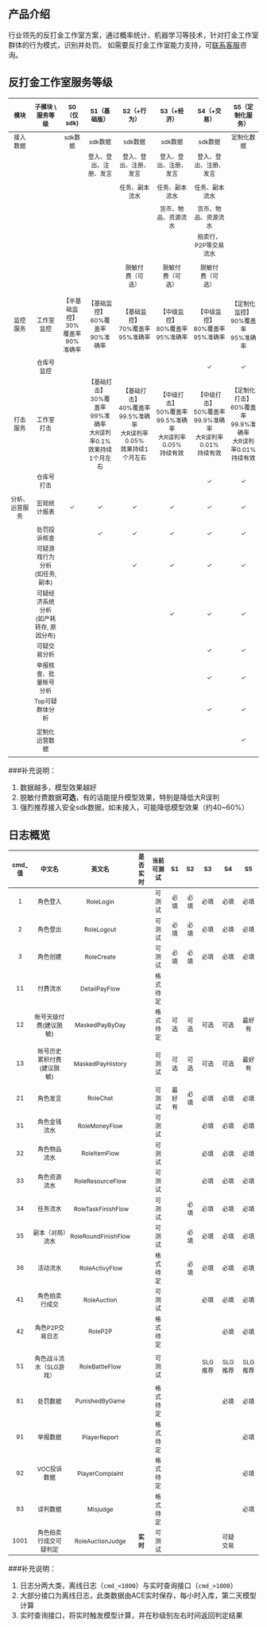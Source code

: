 ## 产品介绍

行业领先的反打金工作室方案，通过概率统计、机器学习等技术，针对打金工作室群体的行为模式，识别并处罚。
如需要反打金工作室能力支持，可<a href="https://admin.qidian.qq.com/template/blue/mp/menu/qr-code-jump.html?linkType=0&env=ol&kfuin=2852167644&fid=28&key=d81ab0145faf07ade8b35f63efae4464&cate=1&type=16&ftype=1&_type=wpa&qidian=true" target="_blank">联系客服</a>咨询。

## 反打金工作室服务等级
<table>
<thead><tr style="
    font-size: 12px;
">
<th style="text-align:center;padding: 8px 7px;">模块</th>
<th style="text-align:center">子模块 \ 服务等级</th>
<th style="text-align:center">S0（仅sdk)</th>
<th style="text-align:center">S1（基础版）</th>
<th style="text-align:center">S2（+行为）</th>
<th style="text-align:center">S3（+经济）</th>
<th style="text-align:center">S4（+交易）</th>
<th style="text-align:center;padding: 8px 7px;">S5（定制化服务）</th>
</tr>
</thead>
<tbody style="
    font-size: 12px;
">
<tr>
<td style="text-align:center">接入数据</td>
<td style="text-align:center"></td>
<td style="text-align:center">sdk数据</td>
<td style="text-align:center">sdk数据</td>
<td style="text-align:center">sdk数据</td>
<td style="text-align:center">sdk数据</td>
<td style="text-align:center">sdk数据</td>
<td style="text-align:center">定制化数据</td>
</tr>
<tr>
<td style="text-align:center"></td>
<td style="text-align:center"></td>
<td style="text-align:center"></td>
<td style="text-align:center">登入、登出、注册、发言</td>
<td style="text-align:center">登入、登出、注册、发言</td>
<td style="text-align:center">登入、登出、注册、发言</td>
<td style="text-align:center">登入、登出、注册、发言</td>
<td style="text-align:center"></td>
</tr>
<tr>
<td style="text-align:center"></td>
<td style="text-align:center"></td>
<td style="text-align:center"></td>
<td style="text-align:center"></td>
<td style="text-align:center;padding: 8px 5px;">任务、副本流水</td>
<td style="text-align:center;padding: 8px 5px;">任务、副本流水</td>
<td style="text-align:center;padding: 8px 5px;">任务、副本流水</td>
<td style="text-align:center"></td>
</tr>
<tr>
<td style="text-align:center"></td>
<td style="text-align:center"></td>
<td style="text-align:center"></td>
<td style="text-align:center"></td>
<td style="text-align:center"></td>
<td style="text-align:center">货币、物品、资源流水</td>
<td style="text-align:center">货币、物品、资源流水</td>
<td style="text-align:center"></td>
</tr>
<tr>
<td style="text-align:center"></td>
<td style="text-align:center"></td>
<td style="text-align:center"></td>
<td style="text-align:center"></td>
<td style="text-align:center"></td>
<td style="text-align:center"></td>
<td style="text-align:center">拍卖行，P2P等交易流水</td>
<td style="text-align:center"></td>
</tr>
<tr>
<td style="text-align:center"></td>
<td style="text-align:center"></td>
<td style="text-align:center"></td>
<td style="text-align:center"></td>
<td style="text-align:center;padding: 8px 17px;">脱敏付费（可选）</td>
<td style="text-align:center;padding: 8px 17px;">脱敏付费（可选）</td>
<td style="text-align:center;padding: 8px 17px;">脱敏付费（可选）</td>
<td style="text-align:center"></td>
</tr>
<tr>
<td style="text-align:center">监控服务</td>
<td style="text-align:center">工作室监控</td>
<td style="text-align:center;padding: 8px 5px;">【半基础监控】<br>30%覆盖率<br>90%准确率</td>
<td style="text-align:center">【基础监控】<br>60%覆盖率 <br>90%准确率</td>
<td style="text-align:center">【基础监控】<br>70%覆盖率<br>95%准确率</td>
<td style="text-align:center">【中级监控】<br>80%覆盖率<br>95%准确率</td>
<td style="text-align:center">【中级监控】<br>80%覆盖率<br>95%准确率</td>
<td style="text-align:center;padding: 8px 5px;">【定制化监控】<br>90%覆盖率 <br>95%准确率</td>
</tr>
<tr>
<td style="text-align:center"></td>
<td style="text-align:center">仓库号监控</td>
<td style="text-align:center"></td>
<td style="text-align:center"></td>
<td style="text-align:center"></td>
<td style="text-align:center"></td>
<td style="text-align:center">✓</td>
<td style="text-align:center">✓</td>
</tr>
<tr>
<td style="text-align:center">打击服务</td>
<td style="text-align:center">工作室打击</td>
<td style="text-align:center"></td>
<td style="text-align:center">【基础打击】<br>30%覆盖率<br>99%准确率 <br>大R误判率0.1%<br>效果持续1个月左右</td>
<td style="text-align:center">【基础打击】<br> 40%覆盖率<br>99.5%准确率<br>大R误判率0.05%<br>效果持续1个月左右</td>
<td style="text-align:center">【中级打击】<br>50%覆盖率<br>99.5%准确率<br>大R误判率0.05%<br> 持续有效</td>
<td style="text-align:center">【中级打击】<br>50%覆盖率<br>99.9%准确率 <br>大R误判率0.01% <br>持续有效</td>
<td style="text-align:center;padding: 8px 5px;">【定制化打击】<br>60%覆盖率<br> 99.9%准确率<br>大R误判率0.01% <br>持续有效</td>
</tr>
<tr>
<td style="text-align:center"></td>
<td style="text-align:center">仓库号打击</td>
<td style="text-align:center"></td>
<td style="text-align:center"></td>
<td style="text-align:center"></td>
<td style="text-align:center"></td>
<td style="text-align:center">✓</td>
<td style="text-align:center">✓</td>
</tr>
<tr>
<td style="text-align:center;padding: 8px 5px;">分析、运营服务</td>
<td style="text-align:center">宏观统计报表</td>
<td style="text-align:center">✓</td>
<td style="text-align:center">✓</td>
<td style="text-align:center">✓</td>
<td style="text-align:center">✓</td>
<td style="text-align:center">✓</td>
<td style="text-align:center">✓</td>
</tr>
<tr>
<td style="text-align:center"></td>
<td style="text-align:center">处罚投诉核查</td>
<td style="text-align:center"></td>
<td style="text-align:center">✓</td>
<td style="text-align:center">✓</td>
<td style="text-align:center">✓</td>
<td style="text-align:center">✓</td>
<td style="text-align:center">✓</td>
</tr>
<tr>
<td style="text-align:center"></td>
<td style="text-align:center">可疑游戏行为分析<br> (如任务,副本)</td>
<td style="text-align:center"></td>
<td style="text-align:center"></td>
<td style="text-align:center">✓</td>
<td style="text-align:center">✓</td>
<td style="text-align:center">✓</td>
<td style="text-align:center">✓</td>
</tr>
<tr>
<td style="text-align:center"></td>
<td style="text-align:center">可疑经济系统分析<br> (如产耗转存, 原因分布)</td>
<td style="text-align:center"></td>
<td style="text-align:center"></td>
<td style="text-align:center"></td>
<td style="text-align:center">✓</td>
<td style="text-align:center">✓</td>
<td style="text-align:center">✓</td>
</tr>
<tr>
<td style="text-align:center"></td>
<td style="text-align:center">可疑交易分析</td>
<td style="text-align:center"></td>
<td style="text-align:center"></td>
<td style="text-align:center"></td>
<td style="text-align:center"></td>
<td style="text-align:center">✓</td>
<td style="text-align:center">✓</td>
</tr>
<tr>
<td style="text-align:center"></td>
<td style="text-align:center">举报核查、批量帐号分析</td>
<td style="text-align:center"></td>
<td style="text-align:center"></td>
<td style="text-align:center"></td>
<td style="text-align:center"></td>
<td style="text-align:center">✓</td>
<td style="text-align:center">✓</td>
</tr>
<tr>
<td style="text-align:center"></td>
<td style="text-align:center">Top可疑群体分析</td>
<td style="text-align:center"></td>
<td style="text-align:center"></td>
<td style="text-align:center"></td>
<td style="text-align:center"></td>
<td style="text-align:center">✓</td>
<td style="text-align:center">✓</td>
</tr>
<tr>
<td style="text-align:center"></td>
<td style="text-align:center;padding: 8px 5px;">定制化运营数据</td>
<td style="text-align:center"></td>
<td style="text-align:center"></td>
<td style="text-align:center"></td>
<td style="text-align:center"></td>
<td style="text-align:center"></td>
<td style="text-align:center">✓</td>
</tr>
</tbody>
</table>

###补充说明：

1. 数据越多，模型效果越好
2. 脱敏付费数据**可选**，有的话能提升模型效果，特别是降低大R误判
3. 强烈推荐接入安全sdk数据，如未接入，可能降低模型效果（约40~60%）



## 日志概览
<table>
<thead style="
    font-size: 12px;
"><tr>
<th style="text-align:center">cmd_ 值</th>
<th style="text-align:center">中文名</th>
<th style="text-align:center">英文名</th>
<th style="text-align:center">是否实时</th>
<th style="text-align:center;padding: 8px 5px;">当前可测试</th>
<th style="text-align:center">S1</th>
<th style="text-align:center">S2</th>
<th style="text-align:center">S3</th>
<th style="text-align:center">S4</th>
<th style="text-align:center">S5</th>
</tr>
</thead>
<tbody style="
    font-size: 12px;
">
<tr>
<td style="text-align:center">1</td>
<td style="text-align:center">角色登入</td>
<td style="text-align:center;padding: 8px 5px;">RoleLogin</td>
<td style="text-align:center"></td>
<td style="text-align:center">可测试</td>
<td style="text-align:center">必填</td>
<td style="text-align:center">必填</td>
<td style="text-align:center">必填</td>
<td style="text-align:center">必填</td>
<td style="text-align:center">必填</td>
</tr>
<tr>
<td style="text-align:center">2</td>
<td style="text-align:center">角色登出</td>
<td style="text-align:center;padding: 8px 5px;">RoleLogout</td>
<td style="text-align:center"></td>
<td style="text-align:center">可测试</td>
<td style="text-align:center">必填</td>
<td style="text-align:center">必填</td>
<td style="text-align:center">必填</td>
<td style="text-align:center">必填</td>
<td style="text-align:center">必填</td>
</tr>
<tr>
<td style="text-align:center">3</td>
<td style="text-align:center">角色创建</td>
<td style="text-align:center;padding: 8px 5px;">RoleCreate</td>
<td style="text-align:center"></td>
<td style="text-align:center">可测试</td>
<td style="text-align:center">必填</td>
<td style="text-align:center">必填</td>
<td style="text-align:center">必填</td>
<td style="text-align:center">必填</td>
<td style="text-align:center">必填</td>
</tr>
<tr>
<td style="text-align:center">11</td>
<td style="text-align:center">付费流水</td>
<td style="text-align:center;padding: 8px 10px;">DetailPayFlow</td>
<td style="text-align:center"></td>
<td style="text-align:center">格式待定</td>
<td style="text-align:center"></td>
<td style="text-align:center"></td>
<td style="text-align:center"></td>
<td style="text-align:center"></td>
<td style="text-align:center"></td>
</tr>
<tr>
<td style="text-align:center">12</td>
<td style="text-align:center;padding: 8px 3px;">帐号天级付费(建议脱敏)</td>
<td style="text-align:center;padding: 8px 5px;">MaskedPayByDay</td>
<td style="text-align:center"></td>
<td style="text-align:center">格式待定</td>
<td style="text-align:center">可选</td>
<td style="text-align:center">可选</td>
<td style="text-align:center">可选</td>
<td style="text-align:center">可选</td>
<td style="text-align:center">最好有</td>
</tr>
<tr>
<td style="text-align:center">13</td>
<td style="text-align:center;padding: 8px 11px;">帐号历史累积付费(建议脱敏)</td>
<td style="text-align:center;padding: 8px 5px;">MaskedPayHistory</td>
<td style="text-align:center"></td>
<td style="text-align:center">可测试</td>
<td style="text-align:center">可选</td>
<td style="text-align:center">可选</td>
<td style="text-align:center">可选</td>
<td style="text-align:center">可选</td>
<td style="text-align:center">最好有</td>
</tr>
<tr>
<td style="text-align:center">21</td>
<td style="text-align:center">角色发言</td>
<td style="text-align:center">RoleChat</td>
<td style="text-align:center"></td>
<td style="text-align:center">可测试</td>
<td style="text-align:center">最好有</td>
<td style="text-align:center">必填</td>
<td style="text-align:center">必填</td>
<td style="text-align:center">必填</td>
<td style="text-align:center">必填</td>
</tr>
<tr>
<td style="text-align:center">31</td>
<td style="text-align:center">角色金钱流水</td>
<td style="text-align:center;padding: 8px 5px;">RoleMoneyFlow</td>
<td style="text-align:center"></td>
<td style="text-align:center">可测试</td>
<td style="text-align:center"></td>
<td style="text-align:center"></td>
<td style="text-align:center">必填</td>
<td style="text-align:center">必填</td>
<td style="text-align:center">必填</td>
</tr>
<tr>
<td style="text-align:center">32</td>
<td style="text-align:center">角色物品流水</td>
<td style="text-align:center">RoleItemFlow</td>
<td style="text-align:center"></td>
<td style="text-align:center">可测试</td>
<td style="text-align:center"></td>
<td style="text-align:center"></td>
<td style="text-align:center">必填</td>
<td style="text-align:center">必填</td>
<td style="text-align:center">必填</td>
</tr>
<tr>
<td style="text-align:center">33</td>
<td style="text-align:center">角色资源流水</td>
<td style="text-align:center;padding: 8px 0px;">RoleResourceFlow</td>
<td style="text-align:center"></td>
<td style="text-align:center">可测试</td>
<td style="text-align:center"></td>
<td style="text-align:center"></td>
<td style="text-align:center">必填</td>
<td style="text-align:center">必填</td>
<td style="text-align:center">必填</td>
</tr>
<tr>
<td style="text-align:center">34</td>
<td style="text-align:center">任务流水</td>
<td style="text-align:center;padding: 8px 9px;text-indent: 4px;">RoleTaskFinishFlow</td>
<td style="text-align:center"></td>
<td style="text-align:center">可测试</td>
<td style="text-align:center"></td>
<td style="text-align:center">必填</td>
<td style="text-align:center">必填</td>
<td style="text-align:center">必填</td>
<td style="text-align:center">必填</td>
</tr>
<tr>
<td style="text-align:center">35</td>
<td style="text-align:center;padding: 8px 2px;">副本（对局）流水</td>
<td style="text-align:center;padding: 8px 5px;">RoleRoundFinishFlow</td>
<td style="text-align:center"></td>
<td style="text-align:center">可测试</td>
<td style="text-align:center"></td>
<td style="text-align:center">必填</td>
<td style="text-align:center">必填</td>
<td style="text-align:center">必填</td>
<td style="text-align:center">必填</td>
</tr>
<tr>
<td style="text-align:center">36</td>
<td style="text-align:center">活动流水</td>
<td style="text-align:center;padding: 8px 5px;text-indent: 3px;">RoleActivyFlow</td>
<td style="text-align:center"></td>
<td style="text-align:center">格式待定</td>
<td style="text-align:center"></td>
<td style="text-align:center">必填</td>
<td style="text-align:center">必填</td>
<td style="text-align:center">必填</td>
<td style="text-align:center">必填</td>
</tr>
<tr>
<td style="text-align:center">41</td>
<td style="text-align:center">角色拍卖行成交</td>
<td style="text-align:center;padding: 8px 4px;">RoleAuction</td>
<td style="text-align:center"></td>
<td style="text-align:center">可测试</td>
<td style="text-align:center"></td>
<td style="text-align:center"></td>
<td style="text-align:center">必填</td>
<td style="text-align:center">必填</td>
<td style="text-align:center">必填</td>
</tr>
<tr>
<td style="text-align:center">42</td>
<td style="text-align:center">角色P2P交易日志</td>
<td style="text-align:center">RoleP2P</td>
<td style="text-align:center"></td>
<td style="text-align:center">格式待定</td>
<td style="text-align:center"></td>
<td style="text-align:center"></td>
<td style="text-align:center"></td>
<td style="text-align:center">必填</td>
<td style="text-align:center">必填</td>
</tr>
<tr>
<td style="text-align:center">51</td>
<td style="text-align:center;padding: 8px 2px;">角色战斗流水（SLG游戏）</td>
<td style="text-align:center;padding: 8px 7px;">RoleBattleFlow</td>
<td style="text-align:center"></td>
<td style="text-align:center">可测试</td>
<td style="text-align:center"></td>
<td style="text-align:center"></td>
<td style="text-align:center">SLG推荐</td>
<td style="text-align:center">SLG推荐</td>
<td style="text-align:center">SLG推荐</td>
</tr>
<tr>
<td style="text-align:center">81</td>
<td style="text-align:center">处罚数据</td>
<td style="text-align:center">PunishedByGame</td>
<td style="text-align:center"></td>
<td style="text-align:center">格式待定</td>
<td style="text-align:center"></td>
<td style="text-align:center"></td>
<td style="text-align:center"></td>
<td style="text-align:center">必填</td>
<td style="text-align:center">必填</td>
</tr>
<tr>
<td style="text-align:center">91</td>
<td style="text-align:center">举报数据</td>
<td style="text-align:center;padding: 8px 19px;">PlayerReport</td>
<td style="text-align:center"></td>
<td style="text-align:center">格式待定</td>
<td style="text-align:center"></td>
<td style="text-align:center"></td>
<td style="text-align:center"></td>
<td style="text-align:center"></td>
<td style="text-align:center">必填</td>
</tr>
<tr>
<td style="text-align:center">92</td>
<td style="text-align:center">VOC投诉数据</td>
<td style="text-align: center;padding: 8px 8px;word-break: break-word;/* text-indent: 18px; */">PlayerComplaint</td>
<td style="text-align:center"></td>
<td style="text-align:center">格式待定</td>
<td style="text-align:center"></td>
<td style="text-align:center"></td>
<td style="text-align:center"></td>
<td style="text-align:center"></td>
<td style="text-align:center">必填</td>
</tr>
<tr>
<td style="text-align:center">93</td>
<td style="text-align:center">误判数据</td>
<td style="text-align:center;padding: 8px 5px;">Misjudge</td>
<td style="text-align:center"></td>
<td style="text-align:center">格式待定</td>
<td style="text-align:center"></td>
<td style="text-align:center"></td>
<td style="text-align:center"></td>
<td style="text-align:center"></td>
<td style="text-align:center">必填</td>
</tr>
<tr>
<td style="text-align:center">1001</td>
<td style="text-align:center">角色拍卖行成交可疑判定</td>
<td style="text-align:center;padding: 8px 4px;">RoleAuctionJudge</td>
<td style="text-align:center"><strong>实时</strong></td>
<td style="text-align:center">可测试</td>
<td style="text-align:center"></td>
<td style="text-align:center"></td>
<td style="text-align:center"></td>
<td style="text-align:center">可疑交易</td>
    <td></td>
</tr>
</tbody>
</table>

###补充说明：

1. 日志分两大类，离线日志（`cmd_<1000`）与实时查询接口（`cmd_>1000`）
2. 大部分接口为离线日志，此类数据由ACE实时保存，每小时入库，第二天模型计算
3. 实时查询接口，将实时触发模型计算，并在秒级别左右时间返回判定结果